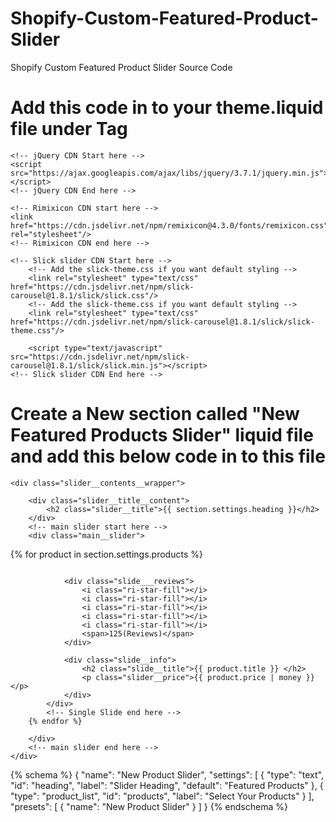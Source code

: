 # Shopify-Custom-Featured-Product-Slider
Shopify Custom Featured Product Slider Source Code

# Add this code in to your theme.liquid file under <head> </head> Tag


    <!-- jQuery CDN Start here -->
    <script src="https://ajax.googleapis.com/ajax/libs/jquery/3.7.1/jquery.min.js"></script>
    <!-- jQuery CDN End here -->

    <!-- Rimixicon CDN start here -->
    <link href="https://cdn.jsdelivr.net/npm/remixicon@4.3.0/fonts/remixicon.css" rel="stylesheet"/>
    <!-- Rimixicon CDN end here -->

    <!-- Slick slider CDN Start here -->
        <!-- Add the slick-theme.css if you want default styling -->
        <link rel="stylesheet" type="text/css" href="https://cdn.jsdelivr.net/npm/slick-carousel@1.8.1/slick/slick.css"/>
        <!-- Add the slick-theme.css if you want default styling -->
        <link rel="stylesheet" type="text/css" href="https://cdn.jsdelivr.net/npm/slick-carousel@1.8.1/slick/slick-theme.css"/>

        <script type="text/javascript" src="https://cdn.jsdelivr.net/npm/slick-carousel@1.8.1/slick/slick.min.js"></script>
    <!-- Slick slider CDN End here -->

    
# Create a New section called "New Featured Products Slider" liquid file and add this below code in to this file 


<section class="section__wrapper">

    <div class="slider__contents__wrapper">

        <div class="slider__title__content">
            <h2 class="slider__title">{{ section.settings.heading }}</h2>
        </div>
        <!-- main slider start here -->
        <div class="main__slider">

{% for product in section.settings.products %}
            <!-- Single Slide start here -->
            <div class="single__slide">
                <div class="slide__contents">
                    <img src="{{ product.featured_image | image_url }}" width="" height="" alt="">
                </div>

                <div class="slide___reviews">
                    <i class="ri-star-fill"></i>
                    <i class="ri-star-fill"></i>
                    <i class="ri-star-fill"></i>
                    <i class="ri-star-fill"></i>
                    <i class="ri-star-fill"></i>
                    <span>125(Reviews)</span>
                </div>

                <div class="slide__info">
                    <h2 class="slide__title">{{ product.title }} </h2>
                    <p class="slider__price">{{ product.price | money }}</p>
                </div>
            </div>
            <!-- Single Slide end here -->
        {% endfor %}  

        </div>
        <!-- main slider end here -->
    </div>
</section>



{% schema %}
  {
    "name": "New Product Slider",
    "settings": [
      {
        "type": "text",
        "id": "heading",
        "label": "Slider Heading",
        "default": "Featured Products"
      },
      {
        "type": "product_list",
        "id": "products",
        "label": "Select Your Products"
      }
    ],
    "presets": [
      {
        "name": "New Product Slider"
      }
    ]
  }
{% endschema %}

<script>
$('.main__slider').slick({
  draggable: true,
  dots: true,
  infinite: true,
  speed: 300,
  slidesToShow: 4,
  slidesToScroll: 1,
  autoplay: true,
  responsive: [
    {
      breakpoint: 1024,
      settings: {
        slidesToShow: 3,
        slidesToScroll: 1,
        infinite: true,
        dots: true
      }
    },
    {
      breakpoint: 600,
      settings: {
        slidesToShow: 1,
        slidesToScroll: 1
      }
    },
    {
      breakpoint: 480,
      settings: {
        slidesToShow: 1,
        slidesToScroll: 1
      }
    }
  ]
});
</script>
